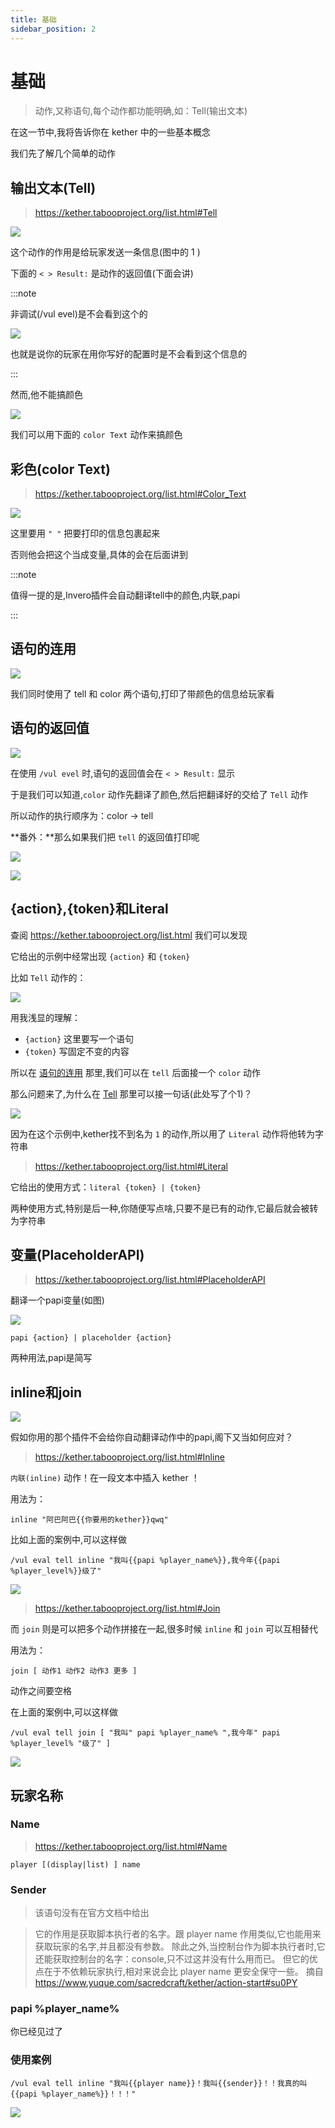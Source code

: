 ```yaml
---
title: 基础
sidebar_position: 2
---
```


# 基础

>  动作,又称语句,每个动作都功能明确,如：Tell(输出文本)

在这一节中,我将告诉你在 kether 中的一些基本概念

我们先了解几个简单的动作

## 输出文本(Tell)

> https://kether.tabooproject.org/list.html#Tell

![](_images/vul-tell.png)

这个动作的作用是给玩家发送一条信息(图中的 1 )

下面的 `< > Result:` 是动作的返回值(下面会讲)

:::note

非调试(/vul evel)是不会看到这个的

![](_images/result.png)

也就是说你的玩家在用你写好的配置时是不会看到这个信息的

:::

然而,他不能搞颜色

![](_images/vul-tell_noColor.png)

我们可以用下面的 `color Text` 动作来搞颜色

## 彩色(color Text)

> https://kether.tabooproject.org/list.html#Color_Text

![](_images/vul-color.png)

这里要用 `" "` 把要打印的信息包裹起来

否则他会把这个当成变量,具体的会在后面讲到

:::note

值得一提的是,Invero插件会自动翻译tell中的颜色,内联,papi

:::

## 语句的连用

![](_images/vul-tell_color.png)

我们同时使用了 tell 和 color 两个语句,打印了带颜色的信息给玩家看

## 语句的返回值

![](_images/vul-color.png)

在使用 `/vul evel` 时,语句的返回值会在 `< > Result:` 显示

于是我们可以知道,`color` 动作先翻译了颜色,然后把翻译好的交给了 `Tell` 动作

所以动作的执行顺序为：color -> tell

**番外：**那么如果我们把 `tell` 的返回值打印呢

![](_images/vul-tell_tell.png)

![](_images/痴呆.jpg)

## \{action\},\{token\}和Literal

查阅 https://kether.tabooproject.org/list.html 我们可以发现

它给出的示例中经常出现 `{action}` 和 `{token}`

比如 `Tell` 动作的：

![](_images/web-tell.png)

用我浅显的理解：

- `{action}` 这里要写一个语句
- `{token}`  写固定不变的内容

所以在 [语句的连用](#语句的连用) 那里,我们可以在 `tell` 后面接一个 `color` 动作

那么问题来了,为什么在 [Tell](#输出文本tell) 那里可以接一句话(此处写了个1)？

![](_images/vul-tell.png)

因为在这个示例中,kether找不到名为 `1` 的动作,所以用了 `Literal` 动作将他转为字符串

> https://kether.tabooproject.org/list.html#Literal

它给出的使用方式：`literal {token} | {token}`

两种使用方式,特别是后一种,你随便写点啥,只要不是已有的动作,它最后就会被转为字符串

## 变量(PlaceholderAPI)

> https://kether.tabooproject.org/list.html#PlaceholderAPI

翻译一个papi变量(如图)

![](_images/vul-papi.png)

```
papi {action} | placeholder {action}
```

两种用法,papi是简写

## inline和join

![](_images/vul-tell_papiNoInline.png)

假如你用的那个插件不会给你自动翻译动作中的papi,阁下又当如何应对？

> https://kether.tabooproject.org/list.html#Inline

`内联(inline)` 动作！在一段文本中插入 kether ！

用法为：

```
inline "阿巴阿巴{{你要用的kether}}qwq"
```

比如上面的案例中,可以这样做

```
/vul eval tell inline "我叫{{papi %player_name%}},我今年{{papi %player_level%}}级了"
```

![](_images/vul-tell_papiWithInline.png)

> https://kether.tabooproject.org/list.html#Join

而 `join` 则是可以把多个动作拼接在一起,很多时候 `inline` 和 `join` 可以互相替代

用法为：
```
join [ 动作1 动作2 动作3 更多 ]
```
动作之间要空格

在上面的案例中,可以这样做

```
/vul eval tell join [ "我叫" papi %player_name% ",我今年" papi %player_level% "级了" ]
```

![](_images/vul-tell_papiWithJoin.png)

## 玩家名称

### Name

> https://kether.tabooproject.org/list.html#Name

```
player [(display|list) ] name
```

### Sender

> 该语句没有在官方文档中给出

> 它的作用是获取脚本执行者的名字。跟 player name 作用类似,它也能用来获取玩家的名字,并且都没有参数。
> 除此之外,当控制台作为脚本执行者时,它还能获取控制台的名字：console,只不过这并没有什么用而已。
> 但它的优点在于不依赖玩家执行,相对来说会比 player name 更安全保守一些。
> 摘自 https://www.yuque.com/sacredcraft/kether/action-start#su0PY

### papi %player_name%

你已经见过了

### 使用案例

```
/vul eval tell inline "我叫{{player name}}！我叫{{sender}}！！我真的叫{{papi %player_name%}}！！！"
```

![](_images/vul-tell_name.png)
